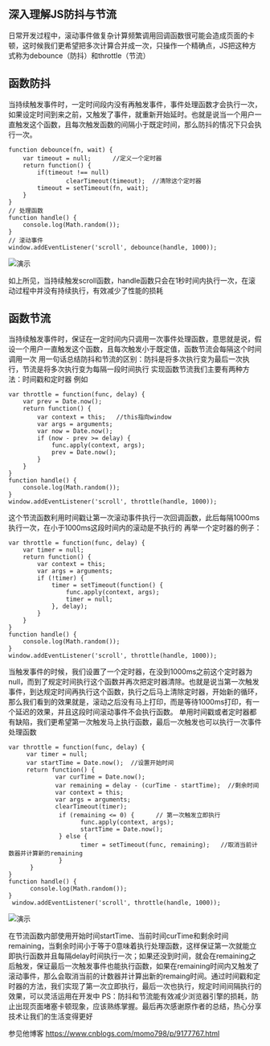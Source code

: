 ## 深入理解JS防抖与节流
日常开发过程中，滚动事件做复杂计算频繁调用回调函数很可能会造成页面的卡顿，这时候我们更希望把多次计算合并成一次，只操作一个精确点，JS把这种方式称为debounce（防抖）和throttle（节流）

## 函数防抖
当持续触发事件时，一定时间段内没有再触发事件，事件处理函数才会执行一次，如果设定时间到来之前，又触发了事件，就重新开始延时。也就是说当一个用户一直触发这个函数，且每次触发函数的间隔小于既定时间，那么防抖的情况下只会执行一次。
```
function debounce(fn, wait) {
    var timeout = null;      //定义一个定时器
    return function() {
        if(timeout !== null) 
                clearTimeout(timeout);  //清除这个定时器
        timeout = setTimeout(fn, wait);  
    }
}
// 处理函数
function handle() {
    console.log(Math.random()); 
}
// 滚动事件
window.addEventListener('scroll', debounce(handle, 1000));
```
![演示](https://img2018.cnblogs.com/blog/900566/201903/900566-20190319162805335-2138596532.gif)

如上所见，当持续触发scroll函数，handle函数只会在1秒时间内执行一次，在滚动过程中并没有持续执行，有效减少了性能的损耗

## 函数节流
当持续触发事件时，保证在一定时间内只调用一次事件处理函数，意思就是说，假设一个用户一直触发这个函数，且每次触发小于既定值，函数节流会每隔这个时间调用一次
用一句话总结防抖和节流的区别：防抖是将多次执行变为最后一次执行，节流是将多次执行变为每隔一段时间执行
实现函数节流我们主要有两种方法：时间戳和定时器
例如
```
var throttle = function(func, delay) {
    var prev = Date.now();
    return function() {
        var context = this;   //this指向window
        var args = arguments;
        var now = Date.now();
        if (now - prev >= delay) {
            func.apply(context, args);
            prev = Date.now();
        }
    }
}
function handle() {
    console.log(Math.random());
}
window.addEventListener('scroll', throttle(handle, 1000));
```
这个节流函数利用时间戳让第一次滚动事件执行一次回调函数，此后每隔1000ms执行一次，在小于1000ms这段时间内的滚动是不执行的
再举一个定时器的例子：
```
var throttle = function(func, delay) {
    var timer = null;
    return function() {
        var context = this;
        var args = arguments;
        if (!timer) {
            timer = setTimeout(function() {
                func.apply(context, args);
                timer = null;
            }, delay);
        }
    }
}
function handle() {
    console.log(Math.random());
}
window.addEventListener('scroll', throttle(handle, 1000));
```
当触发事件的时候，我们设置了一个定时器，在没到1000ms之前这个定时器为null，而到了规定时间执行这个函数并再次把定时器清除。也就是说当第一次触发事件，到达规定时间再执行这个函数，执行之后马上清除定时器，开始新的循环，那么我们看到的效果就是，滚动之后没有马上打印，而是等待1000ms打印，有一个延迟的效果，并且这段时间滚动事件不会执行函数。
单用时间戳或者定时器都有缺陷，我们更希望第一次触发马上执行函数，最后一次触发也可以执行一次事件处理函数
```
var throttle = function(func, delay) {
     var timer = null;
     var startTime = Date.now();  //设置开始时间
     return function() {
             var curTime = Date.now();
             var remaining = delay - (curTime - startTime);  //剩余时间
             var context = this;
             var args = arguments;
             clearTimeout(timer);
              if (remaining <= 0) {      // 第一次触发立即执行
                    func.apply(context, args);
                    startTime = Date.now();
              } else {
                    timer = setTimeout(func, remaining);   //取消当前计数器并计算新的remaining
              }
      }
}
function handle() {
      console.log(Math.random());
}
 window.addEventListener('scroll', throttle(handle, 1000));
```
![演示](https://img2018.cnblogs.com/blog/900566/201903/900566-20190319174830270-546894494.gif)

在节流函数内部使用开始时间startTime、当前时间curTime和剩余时间remaining，当剩余时间小于等于0意味着执行处理函数，这样保证第一次就能立即执行函数并且每隔delay时间执行一次；如果还没到时间，就会在remaining之后触发，保证最后一次触发事件也能执行函数，如果在remaining时间内又触发了滚动事件，那么会取消当前的计数器并计算出新的remaing时间。通过时间戳和定时器的方法，我们实现了第一次立即执行，最后一次也执行，规定时间间隔执行的效果，可以灵活运用在开发中
PS：防抖和节流能有效减少浏览器引擎的损耗，防止出现页面堵塞卡顿现象，应该熟练掌握。最后再次感谢原作者的总结，热心分享技术让我们的生活变得更好

参见他博客 https://www.cnblogs.com/momo798/p/9177767.html


